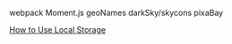 webpack
Moment.js
geoNames
darkSky/skycons
pixaBay

[How to Use Local Storage](https://www.taniarascia.com/how-to-use-local-storage-with-javascript/)
